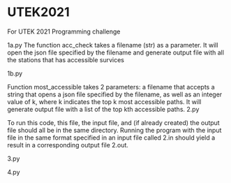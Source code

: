 # UTEK2021
For UTEK 2021 Programming challenge

1a.py
 The function acc_check takes a filename (str) as a parameter. It will open the json file specified by the filename and generate output file with all the stations that has accessible survices

1b.py

 Function most_accessible takes 2 parameters: a filename that accepts a string that opens a json file specified by the filename, as well as an integer value of k, where k indicates the top k most accessible paths. It will generate output file with a list of the top kth accessible paths. 
2.py

To run this code, this file, the input file, and (if already created) the output file should all be in the same directory. Running the program with the input file in the same format specified in an input file called 2.in should yield a result in a corresponding output file 2.out. 

3.py

4.py
